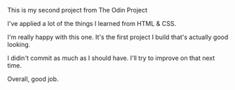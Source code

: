 This is my second project from The Odin Project

I've applied a lot of the things I learned from HTML & CSS.

I'm really happy with this one.
It's the first project I build that's actually good looking.

I didin't commit as much as I should have. I'll try to improve on that next time.


Overall, good job.